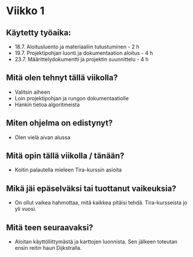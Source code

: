 # Viikko 1

## Käytetty työaika:

- 18.7. Aloitusluento ja materiaaliin tutustuminen - 2 h
- 19.7. Projektipohjan luonti ja dokumentaation aloitus - 4 h
- 23.7. Määrittelydokumentti ja projektin suunnittelu - 4 h


## Mitä olen tehnyt tällä viikolla?

- Valitsin aiheen
- Loin projektipohjan ja rungon dokumentaatiolle
- Hankin tietoa algoritmeista

## Miten ohjelma on edistynyt?

- Olen vielä aivan alussa

## Mitä opin tällä viikolla / tänään?

- Koitin palautella mieleen Tira-kurssin asioita

## Mikä jäi epäselväksi tai tuottanut vaikeuksia? 

- On ollut vaikea hahmottaa, mitä kaikkea pitäisi tehdä. Tira-kursseista jo yli vuosi.

## Mitä teen seuraavaksi?

- Aloitan käyttöliittymästä ja karttojen luonnista. Sen jälkeen toteutan ensin reitin haun Dijkstralla.